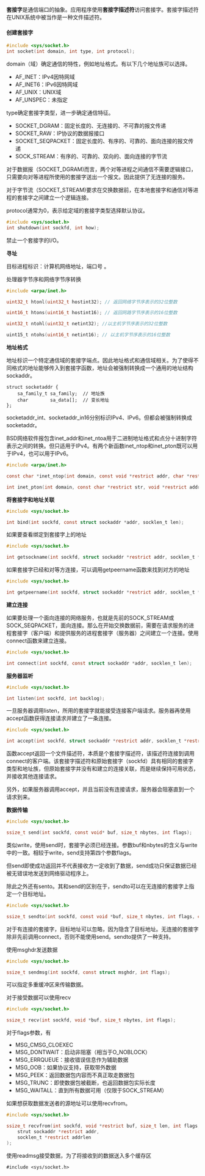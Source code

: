 **套接字**是通信端口的抽象。应用程序使用**套接字描述符**访问套接字。套接字描述符在UNIX系统中被当作是一种文件描述符。

#### 创建套接字

```c
#include <sys/socket.h>
int socket(int domain, int type, int protocol);
```

domain（域）确定通信的特性，例如地址格式。有以下几个地址族可以选择。

- AF_INET：IPv4因特网域
- AF_INET6：IPv6因特网域
- AF_UNIX：UNIX域
- AF_UNSPEC：未指定

type确定套接字类型，进一步确定通信特征。

- SOCKET_DGRAM：固定长度的、无连接的、不可靠的报文传递
- SOCKET_RAW：IP协议的数据报接口
- SOCKET_SEQPACKET：固定长度的、有序的、可靠的、面向连接的报文传递
- SOCK_STREAM：有序的、可靠的、双向的、面向连接的字节流

对于数据报（SOCKET_DGRAM)而言，两个对等进程之间通信不需要逻辑接口，只需要向对等进程所使用的套接字送出一个报文。因此提供了无连接的服务。

对于字节流（SOCKET_STREAM)要求在交换数据前，在本地套接字和通信对等进程的套接字之间建立一个逻辑连接。

protocol通常为0，表示给定域的套接字类型选择默认协议。

```c
#include <sys/socket.h>
int shutdown(int sockfd, int how);
```

禁止一个套接字的I/O。

**寻址**

目标进程标识：计算机网络地址，端口号 。

处理器字节序和网络字节序转换

```c
#include <arpa/inet.h>

uint32_t htonl(uint32_t hostint32); // 返回网络字节序表示的32位整数

uint16_t htons(uint16_t hostint16); // 返回网路字节序表示的16位整数

uint32_t ntohl(uint32_t netint32); //以主机字节序表示的32位整数

uint15_t ntohs(uint16_t netint16); // 以主机字节序表示的16位整数
```

**地址格式**

地址标识一个特定通信域的套接字端点。因此地址格式和通信域相关。为了使得不同格式的地址能够传入到套接字函数，地址会被强制转换成一个通用的地址结构sockaddr。

```
struct socketaddr {
	sa_family_t sa_family;	// 地址族
	char		sa_data[];	// 变长地址
};
```

socketaddr_int、socketaddr_in16分别标识IPv4、IPv6。但都会被强制转换成socketaddr。

BSD网络软件报包含inet_addr和inet_ntoa用于二进制地址格式和点分十进制字符表示之间的转换。但只适用于IPv4。有两个新函数inet_ntop和inet_pton既可以用于IPv4，也可以用于IPv6。

```c
#include <arpa/inet.h>

const char *inet_ntop(int domain, const void *restrict addr, char *restrict str, socklen_t size);

int inet_pton(int domain, const char *restrict str, void *restrict addr);
```

**将套接字和地址关联**

```c
#include <sys/socket.h>

int bind(int sockfd, const struct sockaddr *addr, socklen_t len);
```

如果要查看绑定到套接字上的地址

```c
#include <sys/socket.h>

int getsockname(int sockfd, struct sockaddr *restrict addr, socklen_t *restrict alenp);
```

如果套接字已经和对等方连接，可以调用getpeername函数来找到对方的地址

```c
#include <sys/socket.h>

int getpeername(int sockfd, struct sockaddr *restrict addr, socklen_t *restrict alenp);
```

**建立连接**

如果要处理一个面向连接的网络服务，也就是先前的SOCK_STREAM或SOCK_SEQPACKET，面向连接。那么在开始交换数据前，需要在请求服务的进程套接字（客户端）和提供服务的进程套接字（服务器）之间建立一个连接。使用connect函数来建立连接。

```c
#include <sys/socket.h>

int connect(int sockfd, const struct sockaddr *addr, socklen_t len);
```

**服务器监听**

```c
#include <sys/socket.h>

int listen(int sockfd, int backlog);
```

一旦服务器调用listen，所用的套接字就能接受连接客户端请求。服务器再使用accept函数获得连接请求并建立了一条连接。

```c
#include <sys/socket.h>

int accept(int sockfd, struct sockaddr *restrict addr, socklen_t *restrict len);
```

函数accept返回一个文件描述符，本质是个套接字描述符，该描述符连接到调用connect的客户端。该套接字描述符和原始套接字（sockfd）具有相同的套接字类型和地址族，但原始套接字并没有和建立的连接关联，而是继续保持可用状态，并接收其他连接请求。

另外，如果服务器调用accept，并且当前没有连接请求，服务器会阻塞直到一个请求到来。

**数据传输**

```c
#include <sys/socket.h>

ssize_t send(int sockfd, const void* buf, size_t nbytes, int flags);
```

类似write，使用send时，套接字必须已经连接。参数buf和nbytes的含义与write中的一致。相较于write，send支持第四个参数flags。

但send即使成功返回并不代表接收方一定收到了数据，send成功只保证数据已经被无错误地发送到网络驱动程序上。

除此之外还有sento。其和send的区别在于，sendto可以在无连接的套接字上指定一个目标地址。

```c
#include <sys/socket.h>

ssize_t sendto(int sockfd, const void *buf, size_t nbytes, int flags, const struct sockaddr *destaddr, socklen_t destlen);
```

对于有连接的套接字，目标地址可以忽略，因为隐含了目标地址。无连接的套接字除非先前调用connect，否则不能使用send。sendto提供了一种支持。

使用msghdr发送数据

```c
#include <sys/socket.h>

ssize_t sendmsg(int sockfd, const struct msghdr, int flags);
```

可以指定多重缓冲区来传输数据。

对于接受数据可以使用recv

```c
#include <sys/socket.h>

ssize_t recv(int sockfd, void *buf, size_t nbytes, int flags);
```

对于flags参数，有

- MSG_CMSG_CLOEXEC
- MSG_DONTWAIT：启动非阻塞（相当于O_NOBLOCK）
- MSG_ERRQUEUE：接收错误信息作为辅助数据
- MSG_OOB：如果协议支持，获取带外数据
- MSG_PEEK：返回数据包内容而不真正取走数据包
- MSG_TRUNC：即使数据包被截断，也返回数据包实际长度
- MSG_WAITALL：直到所有数据可用（仅限于SOCK_STREAM）

如果想获取数据发送者的源地址可以使用recvfrom。

```c
#include <sys/socket.h>

ssize_t recvfrom(int sockfd, void *restrict buf, size_t len, int flags, 
	strut sockaddr *restrict addr,
	socklen_t *restrict addrlen
);
```

使用readmsg接受数据，为了将接收到的数据送入多个缓存区

```
#include <sys/socket.h>


```

